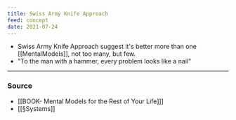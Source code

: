 ```yaml
---
title: Swiss Army Knife Approach
feed: concept
date: 2021-07-24
---
```


- Swiss Army Knife Approach suggest it's better more than one [[MentalModels]], not too many, but few. 
- "To the man with a hammer, every problem looks like a nail"

--- 
### Source
- [[BOOK- Mental Models for the Rest of Your Life]]]
- [[§Systems]]